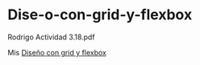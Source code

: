 # Dise-o-con-grid-y-flexbox
Rodrigo Actividad 3.18.pdf

Mis [Diseño con grid y flexbox](http://127.0.0.1:5500/CSS/Men%C3%BA%20de%20gesti%C3%B3n%20de%20alumnos.html)
